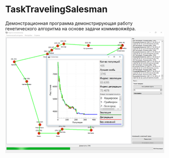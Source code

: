 # TaskTravelingSalesman
Демонстрационная программа демонстрирующая работу генетического алгоритма на основе задачи коммивояжёра.
<img src="img.png">

